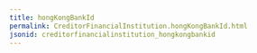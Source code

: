 ```yaml
---
title: hongKongBankId
permalink: CreditorFinancialInstitution.hongKongBankId.html
jsonid: creditorfinancialinstitution_hongkongbankid
---
```

